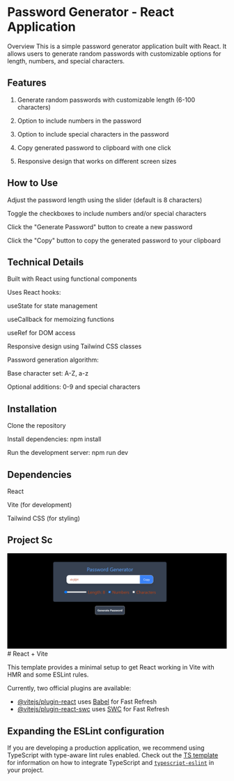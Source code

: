 # Password Generator - React Application
Overview
This is a simple password generator application built with React. It allows users to generate random passwords with customizable options for length, numbers, and special characters.

 ## Features
1. Generate random passwords with customizable length (6-100 characters)

2. Option to include numbers in the password

3. Option to include special characters in the password

4. Copy generated password to clipboard with one click

5. Responsive design that works on different screen sizes

 ## How to Use

Adjust the password length using the slider (default is 8 characters)

Toggle the checkboxes to include numbers and/or special characters

Click the "Generate Password" button to create a new password

Click the "Copy" button to copy the generated password to your clipboard

 ## Technical Details

Built with React using functional components

Uses React hooks:

useState for state management

useCallback for memoizing functions

useRef for DOM access

Responsive design using Tailwind CSS classes

Password generation algorithm:

Base character set: A-Z, a-z

Optional additions: 0-9 and special characters

 ## Installation
   Clone the repository

   Install dependencies: npm install

   Run the development server: npm run dev

 ## Dependencies
   React

   Vite (for development)

   Tailwind CSS (for styling)
   
## Project Sc

<img src="https://github.com/falgune2701/React-PasswordGenerator-App/blob/main/project-sc.png" alt="Project-Sc">
# React + Vite

This template provides a minimal setup to get React working in Vite with HMR and some ESLint rules.

Currently, two official plugins are available:

- [@vitejs/plugin-react](https://github.com/vitejs/vite-plugin-react/blob/main/packages/plugin-react) uses [Babel](https://babeljs.io/) for Fast Refresh
- [@vitejs/plugin-react-swc](https://github.com/vitejs/vite-plugin-react/blob/main/packages/plugin-react-swc) uses [SWC](https://swc.rs/) for Fast Refresh

## Expanding the ESLint configuration

If you are developing a production application, we recommend using TypeScript with type-aware lint rules enabled. Check out the [TS template](https://github.com/vitejs/vite/tree/main/packages/create-vite/template-react-ts) for information on how to integrate TypeScript and [`typescript-eslint`](https://typescript-eslint.io) in your project.
